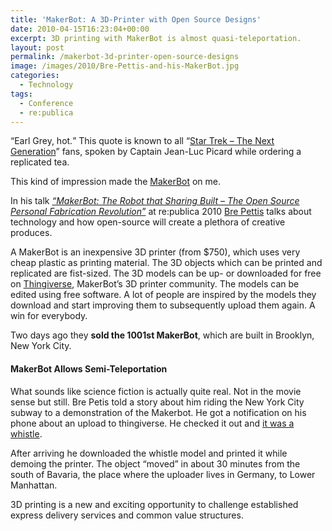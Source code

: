 ```yaml
---
title: 'MakerBot: A 3D-Printer with Open Source Designs'
date: 2010-04-15T16:23:04+00:00
excerpt: 3D printing with MakerBot is almost quasi-teleportation.
layout: post
permalink: /makerbot-3d-printer-open-source-designs
image: /images/2010/Bre-Pettis-and-his-MakerBot.jpg
categories:
  - Technology
tags:
  - Conference
  - re:publica
---
```

<q>Earl Grey, hot.</q> This quote is known to all “[Star Trek – The Next Generation](https://en.wikipedia.org/wiki/Star_Trek:_The_Next_Generation)” fans, spoken by Captain Jean-Luc Picard while ordering a replicated tea.

This kind of impression made the [MakerBot](https://www.makerbot.com/) on me.

In his talk <cite>[“MakerBot: The Robot that Sharing Built – The Open Source Personal Fabrication Revolution”](http://archiv.re-publica.de/2011/12/04/the-open-source-personal-fabrication-revolution/)</cite> at re:publica 2010 [Bre Pettis](http://brepettis.com/) talks about technology and how open-source will create a plethora of creative produces.

A MakerBot is an inexpensive 3D printer (from $750), which uses very cheap plastic as printing material. The 3D objects which can be printed and replicated are fist-sized. The 3D models can be up- or downloaded for free on [Thingiverse](https://www.thingiverse.com/), MakerBot’s 3D printer community. The models can be edited using free software. A lot of people are inspired by the models they download and start improving them to subsequently upload them again. A win for everybody.

Two days ago they **sold the 1001st MakerBot**, which are built in Brooklyn, New York City.

#### MakerBot Allows Semi-Teleportation

What sounds like science fiction is actually quite real. Not in the movie sense but still. Bre Petis told a story about him riding the New York City subway to a demonstration of the Makerbot. He got a notification on his phone about an upload to thingiverse. He checked it out and [it was a whistle](https://www.thingiverse.com/thing:1046).

After arriving he downloaded the whistle model and printed it while demoing the printer. The object “moved” in about 30 minutes from the south of Bavaria, the place where the uploader lives in Germany, to Lower Manhattan.

3D printing is a new and exciting opportunity to challenge established express delivery services and common value structures.